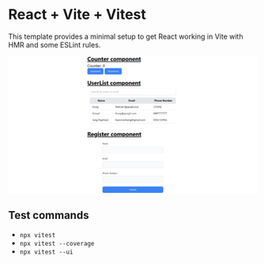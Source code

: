 # React + Vite + Vitest

This template provides a minimal setup to get React working in Vite with HMR and some ESLint rules.

![UI page](public/view.png)


## Test commands
* ```npx vitest```
* ```npx vitest --coverage```
* ```npx vitest --ui```

